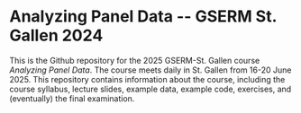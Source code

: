# Analyzing Panel Data -- GSERM St. Gallen 2024

This is the Github repository for the 2025 GSERM-St. Gallen course *Analyzing Panel Data*. The course meets daily in St. Gallen from 16-20 June 2025. This repository contains information about the course, including the course syllabus, lecture slides, example data, example code, exercises, and (eventually) the final examination.
